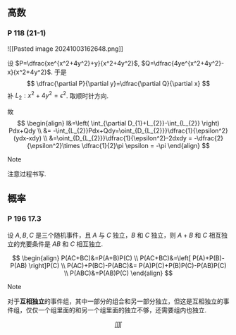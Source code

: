 
## 高数

### P 118 (21-1)

![[Pasted image 20241003162648.png]]

设 $P=\dfrac{xe^{x^2+4y^2}+y}{x^2+4y^2}$, $Q=\dfrac{4ye^{x^2+4y^2}-x}{x^2+4y^2}$.
于是
$$
\dfrac{\partial P}{\partial y}=\dfrac{\partial Q}{\partial x}
$$
补 $L_{2}:x^2+4y^2=\epsilon^2$. 取顺时针方向.

故
$$
\begin{align}
I&=\left( \int_{\partial D_{1}+L_{2}}-\int_{L_{2}} \right) Pdx+Qdy \\
&= -\int_{L_{2}}Pdx+Qdy=\oint_{D_{L_{2}}}\dfrac{1}{\epsilon^2}(ydx-xdy) \\
&=\oint_{D_{L_{2}}}\dfrac{1}{\epsilon^2}-2dxdy = -\dfrac{2}{\epsilon^2}\times \dfrac{1}{2}\pi \epsilon = -\pi 
\end{align}
$$

>[!note] 
>注意过程书写.

## 概率

### P 196 17.3

设 $A,B,C$ 是三个随机事件，且 $A$ 与 $C$ 独立，$B$ 和 $C$ 独立，则 $A+B$ 和 $C$ 相互独立的充要条件是 $AB$ 和 $C$ 相互独立.

$$
\begin{align}
P(AC+BC)&=P(A+B)P(C) \\
P(AC+BC)&=\left[ P(A)+P(B)-P(AB) \right]P(C) \\
P(AC)+P(BC)-P(ABC)&= P(A)P(C)+P(B)P(C)-P(AB)P(C) \\
P(ABC)&=P(AB)P(C)
\end{align}
$$

>[!note] 
>对于**互相独立**的事件组，其中一部分的组合和另一部分独立，但这是互相独立的事件组，仅仅一个组里面的和另一个组里面的独立不够，还需要组内也独立.

$$
\iiiint
$$
